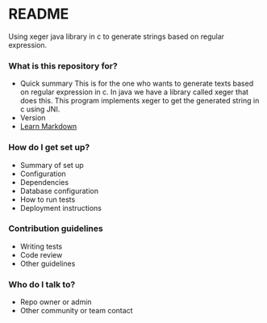 # README #

Using xeger java library in c to generate strings based on regular expression.

### What is this repository for? ###

* Quick summary
This is for the one who wants to generate texts based on regular expression in c. In java we have a library called xeger that does this. This program implements xeger to get the generated string in c using JNI.
* Version
* [Learn Markdown](https://bitbucket.org/tutorials/markdowndemo)

### How do I get set up? ###

* Summary of set up
* Configuration
* Dependencies
* Database configuration
* How to run tests
* Deployment instructions

### Contribution guidelines ###

* Writing tests
* Code review
* Other guidelines

### Who do I talk to? ###

* Repo owner or admin
* Other community or team contact